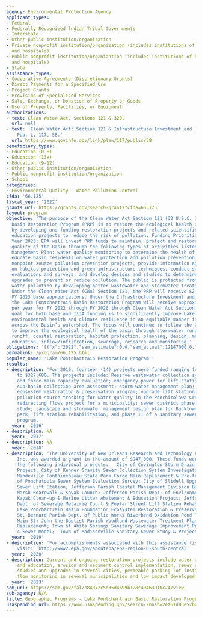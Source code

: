 ```yaml
---
agency: Environmental Protection Agency
applicant_types:
- Federal
- Federally Recognized lndian Tribal Governments
- Interstate
- Other public institution/organization
- Private nonprofit institution/organization (includes institutions of higher education
  and hospitals)
- Public nonprofit institution/organization (includes institutions of higher education
  and hospitals)
- State
assistance_types:
- Cooperative Agreements (Discretionary Grants)
- Direct Payments for a Specified Use
- Project Grants
- Provision of Specialized Services
- Sale, Exchange, or Donation of Property or Goods
- Use of Property, Facilities, or Equipment
authorizations:
- text: Clean Water Act, Sections 121 & 320.
  url: null
- text: 'Clean Water Act: Section 121 & Infrastructure Investment and Jobs Act (IIJA).
    Pub. L. 117, 58.'
  url: https://www.govinfo.gov/link/plaw/117/public/58
beneficiary_types:
- Education (0-8)
- Education (13+)
- Education (9-12)
- Other public institution/organization
- Public nonprofit institution/organization
- School
categories:
- Environmental Quality - Water Pollution Control
cfda: '66.125'
fiscal_year: '2022'
grants_url: https://grants.gov/search-grants?cfda=66.125
layout: program
objective: 'The purpose of the Clean Water Act Section 121 (33 U.S.C. 1273) Lake Pontchartrain
  Basin Restoration Program (PRP) is to restore the ecological health of the Basin
  by developing and funding restoration projects and related scientific and public
  education projects to reduce the risk of pollution. Funding Priorities – Fiscal
  Year 2023: EPA will invest PRP funds to maintain, protect and restore the water
  quality of the Basin through the following types of activities listed in the Comprehensive
  Management Plan: water quality monitoring to determine the health of the watershed,
  educate basin residents on water protection and pollution prevention, implement
  nonpoint source pollution prevention projects, provide information and guidance
  on habitat protection and green infrastructure techniques, conduct sewer system
  evaluations and surveys, and develop designs and studies to determine infrastructure
  upgrades to prevent or reduce pollution. The public is protected from potential
  water pollution by developing better wastewater and stormwater treatment methods.
  Under the Clean Water Act (CWA) Section 121, the PRP will receive $2,199,000 for
  FY 2023 base appropriations. Under the Infrastructure Investment and Jobs Act (IIJA),
  the Lake Pontchartrain Basin Restoration Program will receive approximately $10,200,000
  per year for FY 2022 through FY 2026 through Clean Water Act Section 121. The PRP
  goal for both base and IIJA funding is to significantly improve Lake Pontchartrain’s
  environmental health and climate resilience in an equitable manner in communities
  across the Basin’s watershed. The focus will continue to follow the CMP’s recommendations
  to improve the ecological health of the basin through stormwater runoff, agricultural
  runoff, coastal restoration, habitat protection, planning, design, maintenance,
  education, inflow/infiltration, sewerage, research and monitoring.'
obligations: '[{"x":"2022","sam_estimate":0.0,"sam_actual":12147000.0,"usa_spending_actual":1899000.0},{"x":"2023","sam_estimate":12338000.0,"sam_actual":0.0,"usa_spending_actual":12147000.0},{"x":"2024","sam_estimate":12338000.0,"sam_actual":0.0,"usa_spending_actual":24576000.0}]'
permalink: /program/66.125.html
popular_name: 'Lake Pontchartrain Restoration Program '
results:
- description: 'For 2016, fourteen (14) projects were funded ranging from $25,000
    to $327,680. The projects include: Reserve wastewater collection system lift station
    and force main capacity evaluation; emergency power for lift stations; lift station
    sub-basin collection area assessment; storm water management plan; Lake Pontchartrain
    ecosystem restoration & preservation program; upgrade lift station and force main;
    pollution source tracking for water quality in the Ponchitolawa Creek watershed;
    redirecting flows project for a municipality; sewer district phase II expansion
    study; landscape and stormwater management design plan for Bucktown Marina ecology
    park; lift station rehabilitation; and phase II of a sanitary sewerage improvement
    program.'
  year: '2016'
- description: NA
  year: '2017'
- description: NA
  year: '2018'
- description: 'The University of New Orleans Research and Technology Foundation,
    Inc. was awarded a grant in the amount of $947,000. These funds were used for
    the following individual projects:   City of Covington Storm Drain Filtration
    Project; City of Kenner Gravity Sewer Collection System Investigation; City of
    Mandeville Fontainebleau State Park Force Main Replacement & Pre-treatment; City
    of Ponchatoula Sewer System Evaluation Survey; City of Slidell Upgrades to Cardinal
    Sewer Lift Station; Jefferson Parish Coastal Management Division Bucktown Harbor
    Marsh Boardwalk & Kayak Launch; Jefferson Parish Dept. of Environmental Affairs
    Kayak Clean-up & Marine Litter Abatement & Education Project; Jefferson Parish
    Dept. of Sewerage Metairie Court & Poplar Street Lift Station Rehabilitation;
    Lake Ponchartrain Basin Foundation Ecosystem Restoration & Preservation Program;
    St. Bernard Parish Dept. of Public Works Riverbend Oxidation Pond Transfer Force
    Main St; John the Baptist Parish Woodland Wastewater Treatment Plant Sludge Processing
    Replacement; Town of Abita Springs Sanitary Sewerage Improvement Program Phase
    4 Sewer Model;  Town of Madisonville Sanitary Sewer Study & Project Design.'
  year: '2019'
- description: 'For accomplishments associated with this assistance listing, please
    visit:  http://www2.epa.gov/aboutepa/epa-region-6-south-central'
  year: '2020'
- description: Current and ongoing restoration projects include water quality monitoring
    and education, erosion and sediment control implementation, sewer station lift
    studies and upgrades in several cities, permeable parking lot installation, wastewater
    flow monitoring in several municipalities and low impact development practices.
  year: '2023'
sam_url: https://sam.gov/fal/b84072c5d35d4699b128c40463910c24/view
sub-agency: N/A
title: Geographic Programs - Lake Pontchartrain Basic Restoration Program (PRP)
usaspending_url: https://www.usaspending.gov/search/?hash=2ef61d83e52be574b1f65631578fde37
---
```

